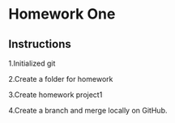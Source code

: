 # Homework One
## Instructions
1.Initialized git

2.Create a folder for homework

3.Create homework project1

4.Create a branch and merge locally on GitHub.

